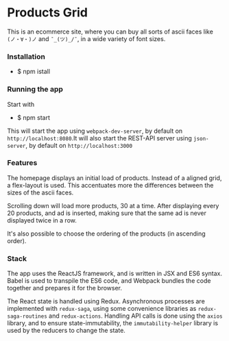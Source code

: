 Products Grid
====

This is an ecommerce site, where you can buy all sorts of ascii faces like `(ノ・∀・)ノ` and `¯_(ツ)_/¯`, in a wide variety of font sizes.

### Installation

- $ npm istall

### Running the app

Start with 
- $ npm start

This will start the app using `webpack-dev-server`, by default on `http://localhost:8080`.It will also start the REST-API server using `json-server`, by default on `http://localhost:3000` 

### Features

The homepage displays an initial load of products. Instead of a aligned grid, a flex-layout is used. This 
accentuates more the differences between the sizes of the ascii faces.

Scrolling down will load more products, 30 at a time. After displaying every 20 products, and ad is inserted, making 
sure that the same ad is never displayed twice in a row.

It's also possible to choose the ordering of the products (in ascending order).

### Stack

The app uses the ReactJS framework, and is written in JSX and ES6 syntax. Babel is used to transpile the ES6 code, and Webpack 
bundles the code together and prepares it for the browser.

The React state is handled using Redux. Asynchronous processes are implemented with `redux-saga`, using some convenience 
libraries as `redux-saga-routines` and `redux-actions`. Handling API calls is done using the `axios` library, and to 
ensure state-immutability, the `immutability-helper` library is used by the reducers to change the state.
